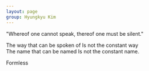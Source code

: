 ```yaml
---
layout: page
group: Hyungkyu Kim
---
```


"Whereof one cannot speak, thereof one must be silent."

The way that can be spoken of Is not the constant way  
The name that can be named Is not the constant name.

Formless 